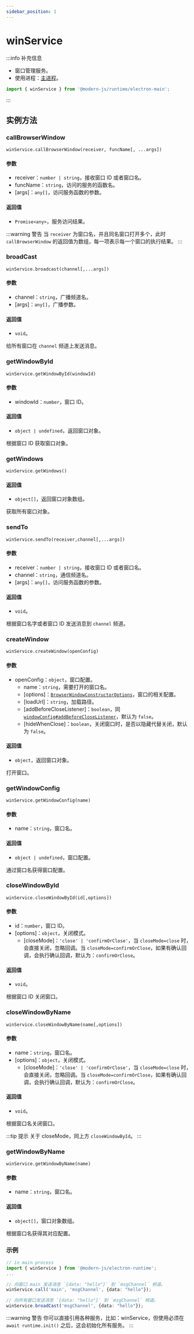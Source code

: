 ```yaml
---
sidebar_position: 1
---
```


# winService

:::info 补充信息
* 窗口管理服务。
* 使用进程：[主进程](/docs/guides/features/electron/basic#主进程)。

```ts
import { winService } from '@modern-js/runtime/electron-main';
```
:::

## 实例方法

### callBrowserWindow

`winService.callBrowserWindow(receiver, funcName[, ...args])`

#### 参数

- receiver：`number | string`，接收窗口 ID 或者窗口名。
- funcName：`string`，访问的服务的函数名。
- [args]：`any[]`，访问服务函数的参数。

#### 返回值
- `Promise<any>`，服务访问结果。

:::warning 警告
当 `receiver` 为窗口名，并且同名窗口打开多个，此时 `callBrowserWindow` 的返回值为数组，每一项表示每一个窗口的执行结果。
:::


### broadCast

`winService.broadcast(channel[,...args])`

#### 参数
- channel：`string`，广播频道名。
- [args]：`any[]`，广播参数。

#### 返回值
- `void`。

给所有窗口在 `channel` 频道上发送消息。


### getWindowById

`winService.getWindowById(windowId)`

#### 参数

- windowId：`number`，窗口 ID。

#### 返回值
- `object | undefined`，返回窗口对象。

根据窗口 ID 获取窗口对象。

### getWindows

`winService.getWindows()`

#### 返回值
- `object[]`，返回窗口对象数组。


获取所有窗口对象。

### sendTo

`winService.sendTo(receiver,channel[,...args])`

#### 参数

- receiver：`number | string`，接收窗口 ID 或者窗口名。
- channel：`string`，通信频道名。
- [args]：`any[]`，访问服务函数的参数。

#### 返回值
- `void`。

根据窗口名字或者窗口 ID 发送消息到 `channel` 频道。

### createWindow

`winService.createWindow(openConfig)`

#### 参数
- openConfig：`object`，窗口配置。
  - name：`string`，需要打开的窗口名。
  - [options]：[`BrowserWindowConstructorOptions`](https://www.electronjs.org/zh/docs/latest/api/browser-window#new-browserwindowoptions)，窗口的相关配置。
  - [loadUrl]：`string`，加载路径。
  - [addBeforeCloseListener]：`boolean`，同[`windowConfig#addBeforeCloseListener`](/docs/apis/runtime/electron/main-process/window-config)，默认为 `false`。
  - [hideWhenClose]：`boolean`，关闭窗口时，是否以隐藏代替关闭，默认为 `false`。


#### 返回值
- `object`，返回窗口对象。

打开窗口。

### getWindowConfig

`winService.getWindowConfig(name)`
#### 参数
- name：`string`，窗口名。

#### 返回值
- `object | undefined`，窗口配置。

通过窗口名获得窗口配置。

### closeWindowById

`winService.closeWindowById(id[,options])`

#### 参数
- id：`number`，窗口 ID。
- [options]：`object`，关闭模式。
  - [closeMode]：`'close' | 'confirmOrClose'`，当 `closeMode=close` 时，会直接关闭，忽略回调。当 `closeMode=confirmOrClose`，如果有确认回调，会执行确认回调，默认为：`confirmOrClose`。
#### 返回值
- `void`。

根据窗口 ID 关闭窗口。


### closeWindowByName

`winService.closeWindowByName(name[,options])`
#### 参数
- name：`string`，窗口名。
- [options]：`object`，关闭模式。
  - [closeMode]：`'close' | 'confirmOrClose'`，当 `closeMode=close` 时，会直接关闭，忽略回调。当 `closeMode=confirmOrClose`，如果有确认回调，会执行确认回调，默认为：`confirmOrClose`。
#### 返回值
- `void`。

根据窗口名关闭窗口。

:::tip 提示
关于 closeMode，同上方 `closeWindowById`。
:::

### getWindowByName

`winService.getWindowByName(name)`
#### 参数

- name：`string`，窗口名。
#### 返回值
- `object[]`，窗口对象数组。

根据窗口名获得其对应配置。

### 示例

```ts
// in main process
import { winService } from '@modern-js/electron-runtime';
...

// 向窗口 main 发送消息 `{data: "hello"}` 到 `msgChannel` 频道。
winService.call('main', 'msgChannel', {data: "hello"});

// 向所有窗口发送消息 `{data: "hello"}` 到 `msgChannel` 频道。
winService.broadCast('msgChannel', {data: "hello"});
```
:::warning 警告
你可以直接引用各种服务，比如：winService，但使用必须在 `await runtime.init()` 之后，这会初始化所有服务。
:::
